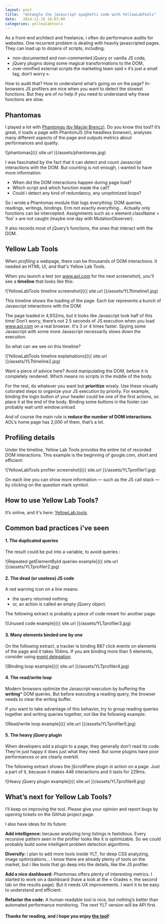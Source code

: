 ```yaml
---
layout: post
title:  "Untangle the javascript spaghetti code with YellowLabTools"
date:   2014-11-18 10:03:00
categories: yellowlabtools
---
```


As a front-end architect and freelance, i often do performance audits for websites. One recurrent problem is dealing with heavily javascripted pages. They can load up to dozens of scripts, including:

 - non-documented and non-commented jQuery or vanilla JS code,
 - jQuery plugins doing some magical transformations to the DOM,
 - over-minified external scripts the marketing team said « it’s just a small tag, don’t worry ».

How to audit that? How to understand what’s going on on the page? In-browsers JS profilers are nice when you want to detect the slowest functions. But they are of no help if you need to understand why these functions are slow.



Phantomas
---------

I played a lot with <a target="_blank" href="https://github.com/macbre/phantomas">Phantomas (by Maciej Brencz)</a>. Do you know this tool? It’s great, it loads a page with PhantomJS (the headless browser), analyses many different aspects of the page and outputs metrics about performances and quality.

![phantomas]({{ site.url }}/assets/phantomas.jpg)

I was fascinated by the fact that it can detect and count Javascript interactions with the DOM. But counting is not enough, i wanted to have more information: 

 - When did the DOM interactions happen during page load?
 - Which script and which function made the call?
 - Could i detect any kind of redundancy, any unoptimized loops?

So i wrote a Phantomas module that logs everything: DOM queries, readings, writings, bindings. Erm not exactly everything… Actually only functions can be intercepted. Assignments such as « element.className = ‘foo’ » are not caught (maybe one day with MutationObserver).

It also records most of jQuery’s functions, the ones that interact with the DOM.



Yellow Lab Tools
----------------

When *profiling* a webpage, there can be thousands of DOM interactions. It needed an HTML UI, and that's Yellow Lab Tools.


When you launch a test (on www.aol.com for the next screenshot), you'll see a **timeline** that looks like this:

![YellowLabTools timeline screenshot]({{ site.url }}/assets/YLTtimeline1.jpg)

This timeline shows the loading of the page. Each bar represents a bunch of Javascript interactions with the DOM.

The page loaded in 4,932ms, but it looks like Javascript took half of this time! Don’t worry, there’s not 2.5 seconds of JS execution when you load www.aol.com on a real browser. It's 3 or 4 times faster. Spying some Javascript with some more Javascript necessarily slows down the execution.

So what can we see on this timeline?

![YellowLabTools timeline explainations]({{ site.url }}/assets/YLTtimeline2.jpg)

Want a piece of advice here? Avoid manipulating the DOM, before it is completely rendered. Which means no scripts in the middle of the body.

For the rest, do whatever you want but **prioritize** wisely. Use these visually colorated steps to organize your JS execution by priority. For example, binding the login button of your header could be one of the first actions, so place it at the end of the body. Binding some buttons in the footer can probably wait until window.onload.

And of course the main rule is **reduce the number of DOM interactions**. AOL’s home page has 2,000 of them, that’s a lot.



Profiling details
-----------------

Under the timeline, Yellow Lab Tools provides the entire list of recorded DOM interactions. This example is the beginning of google.com, short and efficient:

![YellowLabTools profiler screenshot]({{ site.url }}/assets/YLTprofiler1.jpg)

On each line you can show more information — such as the JS call stack — by clicking on the question mark symbol.



How to use Yellow Lab Tools?
----------------------------

It’s online, and it's here: <a target="_blank" href="http://yellowlab.tools">YellowLab.tools</a>.



Common bad practices i've seen
---------------------------------

#### 1. The duplicated queries

The result could be put into a variable, to avoid queries :

![Repeated getElementById queries example]({{ site.url }}/assets/YLTprofiler2.jpg)


#### 2. The dead (or useless) JS code

A red warning icon on a line means:

 - the query returned nothing
 - or, an action is called an empty jQuery object.

The following extract is probably a piece of code meant for another page:

![Unused code example]({{ site.url }}/assets/YLTprofiler3.jpg)


#### 3. Many elements binded one by one

On the following extract, a tracker is binding 887 click events on elements of the page and it takes 104ms. If you are binding more than 5 elements, consider using <a target="_blank" href="http://davidwalsh.name/event-delegate">event delegation</a>.

![Binding loop example]({{ site.url }}/assets/YLTprofiler4.jpg)


#### 4. The read/write loop

Modern browsers optimize the Javascript execution by buffering the **writing*** DOM queries. But before executing a reading query, the browser needs to clear the writing buffer.

If you want to take advantage of this behavior, try to group reading queries together and writing queries together, not like the following example:

![Read/write loop example]({{ site.url }}/assets/YLTprofiler5.jpg)


#### 5. The heavy jQuery plugin

When developers add a plugin to a page, they generally don’t read its code. They’re just happy it does just what they need. But some plugins have poor performances or are clearly overkill.

The following extract shows the jScrollPane plugin in action on a page. Just a part of it, because it makes 446 interactions and
it lasts for 229ms.

![Heavy jQuery plugin example]({{ site.url }}/assets/YLTprofiler6.jpg)



What’s next for Yellow Lab Tools?
---------------------------------

I’ll keep on improving the tool. Please give your opinion and report bugs by opening tickets on the GitHub project page.

I also have ideas for its future:

**Add intelligence:** because analyzing long listings is fastidious. Every recursive pattern seen in the profiler looks like it is optimizable. So we could probably build some intelligent problem detection algorithms.

**Diversify:** i plan to add more tools inside YLT, for deep CSS analyzing, image optimizations... I know there are already plenty of tools on the market, but i like tools that go deep into the details, like the JS profiler.

**Add a nice dashboard:** Phantomas offers plenty of interesting metrics. I started to work on a dashboard (have a look at the « Grades », the second tab on the results page). But it needs UX improvements. I want it to be easy to understand and efficient.

**Refactor the code:** A human readable tool is nice, but nothing’s better than automated performance monitoring. The next YLT version will be API first.




#### Thanks for reading, and i hope you enjoy <a target="_blank" href="http://yellowlab.tools">the tool</a>!

